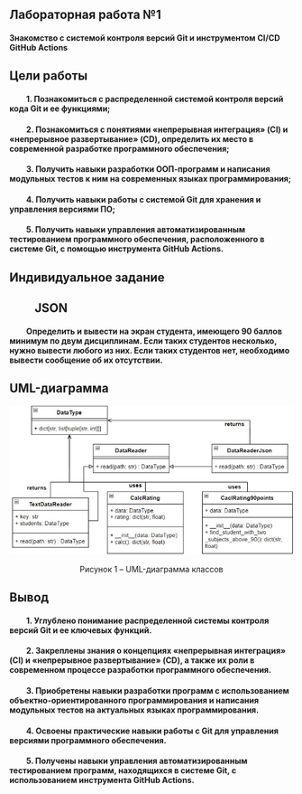 ## Лабораторная работа №1
#### Знакомство с системой контроля версий Git и инструментом CI/CD GitHub Actions

## Цели работы
#### &nbsp;&nbsp;&nbsp;&nbsp;&nbsp;&nbsp;&nbsp;&nbsp; 1. Познакомиться c распределенной системой контроля версий кода Git и ее функциями;
#### &nbsp;&nbsp;&nbsp;&nbsp;&nbsp;&nbsp;&nbsp;&nbsp; 2. Познакомиться с понятиями «непрерывная интеграция» (CI) и «непрерывное развертывание» (CD), определить их место в современной разработке программного обеспечения;
#### &nbsp;&nbsp;&nbsp;&nbsp;&nbsp;&nbsp;&nbsp;&nbsp; 3. Получить навыки разработки ООП-программ и написания модульных тестов к ним на современных языках программирования;
#### &nbsp;&nbsp;&nbsp;&nbsp;&nbsp;&nbsp;&nbsp;&nbsp; 4. Получить навыки работы с системой Git для хранения и управления версиями ПО;
#### &nbsp;&nbsp;&nbsp;&nbsp;&nbsp;&nbsp;&nbsp;&nbsp; 5. Получить навыки управления автоматизированным тестированием программного обеспечения, расположенного в системе Git, с помощью инструмента GitHub Actions.

## Индивидуальное задание
## &nbsp;&nbsp;&nbsp;&nbsp;&nbsp;&nbsp;&nbsp;&nbsp; JSON
#### &nbsp;&nbsp;&nbsp;&nbsp;&nbsp;&nbsp;&nbsp;&nbsp; Определить и вывести на экран студента, имеющего 90 баллов минимум по двум дисциплинам. Если таких студентов несколько, нужно вывести любого из них. Если таких студентов нет, необходимо вывести сообщение об их отсутствии.


## UML-диаграмма
<div id="header" align="center">
  <img src="https://github.com/QuanRy/TPR/blob/main/lab1/UML-диаграмма.jpg?raw=true" width="700"/>
  <p> Рисунок 1 – UML-диаграмма классов </p> 
</div>

## Вывод
#### &nbsp;&nbsp;&nbsp;&nbsp;&nbsp;&nbsp;&nbsp;&nbsp; 1. Углублено понимание распределенной системы контроля версий Git и ее ключевых функций.  
#### &nbsp;&nbsp;&nbsp;&nbsp;&nbsp;&nbsp;&nbsp;&nbsp; 2. Закреплены знания о концепциях «непрерывная интеграция» (CI) и «непрерывное развертывание» (CD), а также их роли в современном процессе разработки программного обеспечения.  
#### &nbsp;&nbsp;&nbsp;&nbsp;&nbsp;&nbsp;&nbsp;&nbsp; 3. Приобретены навыки разработки программ с использованием объектно-ориентированного программирования и написания модульных тестов на актуальных языках программирования.  
#### &nbsp;&nbsp;&nbsp;&nbsp;&nbsp;&nbsp;&nbsp;&nbsp; 4. Освоены практические навыки работы с Git для управления версиями программного обеспечения.  
#### &nbsp;&nbsp;&nbsp;&nbsp;&nbsp;&nbsp;&nbsp;&nbsp; 5. Получены навыки управления автоматизированным тестированием программ, находящихся в системе Git, с использованием инструмента GitHub Actions.  
